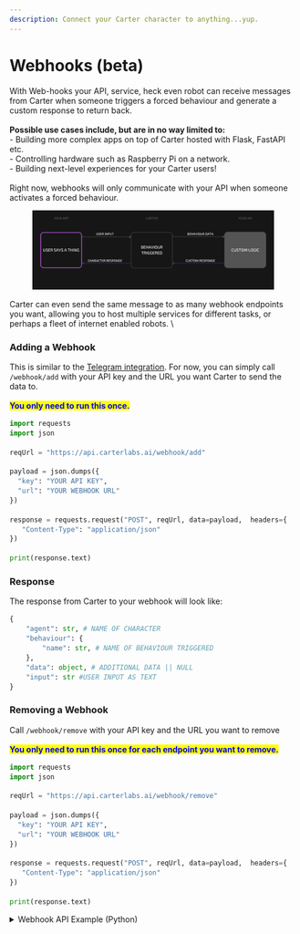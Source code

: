 ```yaml
---
description: Connect your Carter character to anything...yup.
---
```


# Webhooks (beta)

With Web-hooks your API, service, heck even robot can receive messages from Carter when someone triggers a forced behaviour and generate a custom response to return back.\
\
**Possible use cases include, but are in no way limited to:**\
\- Building more complex apps on top of Carter hosted with Flask, FastAPI etc.\
\- Controlling hardware such as Raspberry Pi on a network.\
\- Building next-level experiences for your Carter users! \
\
Right now, webhooks will only communicate with your API when someone activates a forced behaviour.

<figure><img src="../.gitbook/assets/USER TALKS ABOUT (2).png" alt=""><figcaption></figcaption></figure>

Carter can even send the same message to as many webhook endpoints you want, allowing you to host multiple services for different tasks, or perhaps a fleet of internet enabled robots. \


### Adding a Webhook

This is similar to the [Telegram integration](telegram.md). For now, you can simply call `/webhook/add` with your API key and the URL you want Carter to send the data to.\
\
<mark style="color:blue;">**You only need to run this once.**</mark>

```python
import requests
import json

reqUrl = "https://api.carterlabs.ai/webhook/add"

payload = json.dumps({
  "key": "YOUR API KEY",
  "url": "YOUR WEBHOOK URL"
})

response = requests.request("POST", reqUrl, data=payload,  headers={
   "Content-Type": "application/json" 
})

print(response.text)
```

### Response

The response from Carter to your webhook will look like:

```python
{
    "agent": str, # NAME OF CHARACTER
    "behaviour": {
        "name": str, # NAME OF BEHAVIOUR TRIGGERED
    },
    "data": object, # ADDITIONAL DATA || NULL
    "input": str #USER INPUT AS TEXT
}
```

### Removing a Webhook

Call `/webhook/remove` with your API key and the URL you want to remove \
\
<mark style="color:blue;">**You only need to run this once for each endpoint you want to remove.**</mark>

```python
import requests
import json

reqUrl = "https://api.carterlabs.ai/webhook/remove"

payload = json.dumps({
  "key": "YOUR API KEY",
  "url": "YOUR WEBHOOK URL"
})

response = requests.request("POST", reqUrl, data=payload,  headers={
   "Content-Type": "application/json" 
})

print(response.text)
```

<details>

<summary>Webhook API Example (Python)</summary>

Below is a simple Python web server that sends an output object back to Carter.

1. First, run `pip install fastapi uvicorn`

<!---->

2. Then save the below code as  `webhook_test.py`

<!---->

3. `python webhook_test.py`

```python
from fastapi import FastAPI, Request

app = FastAPI()

@app.post("/webhook")
async def webhook_handler(request: Request):
    data = await request.json()
    print("WEBHOOK RECEIVED", data)
    return {"output": "Webhook received!"}


if __name__ == "__main__":
    import uvicorn

    uvicorn.run(
        "webhook_test:app", host="0.0.0.0", port=5001, reload=True
    )
```

</details>
